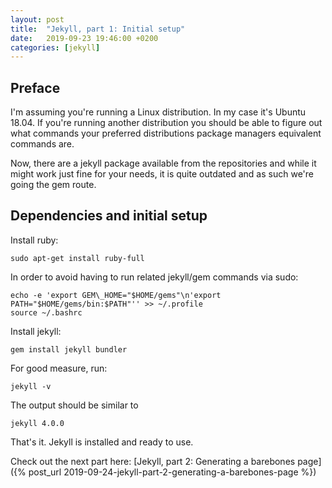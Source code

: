 ```yaml
---
layout: post
title:  "Jekyll, part 1: Initial setup"
date:   2019-09-23 19:46:00 +0200
categories: [jekyll]
---
```


## Preface
I'm assuming you're running a Linux distribution. In my case it's Ubuntu 18.04. If you're running another distribution you should be able to figure out what commands your preferred distributions package managers equivalent commands are.

Now, there are a jekyll package available from the repositories and while it might work just fine for your needs, it is quite outdated and as such we're going the gem route.

## Dependencies and initial setup
Install ruby:
```
sudo apt-get install ruby-full
```

In order to avoid having to run related jekyll/gem commands via sudo:
```
echo -e 'export GEM\_HOME="$HOME/gems"\n'export PATH="$HOME/gems/bin:$PATH"'' >> ~/.profile
source ~/.bashrc
```
Install jekyll:
```
gem install jekyll bundler
```
For good measure, run:
```
jekyll -v
```
The output should be similar to
```
jekyll 4.0.0
```
That's it. Jekyll is installed and ready to use.

Check out the next part here: [Jekyll, part 2: Generating a barebones page]({% post_url 2019-09-24-jekyll-part-2-generating-a-barebones-page %})
